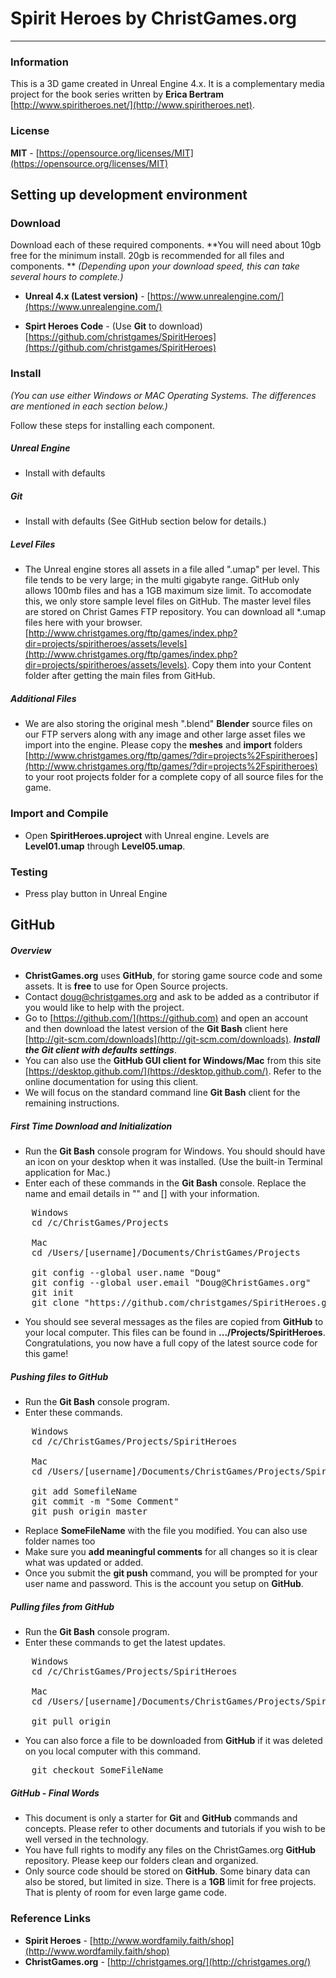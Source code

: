 # Spirit Heroes by ChristGames.org
***
### Information
This is a 3D game created in Unreal Engine 4.x. It is a complementary media project for the book series written by **Erica Bertram** [http://www.spiritheroes.net/](http://www.spiritheroes.net).

### License
**MIT** - [https://opensource.org/licenses/MIT](https://opensource.org/licenses/MIT)

## Setting up development environment

### Download
Download each of these required components. **You will need about 10gb free for the minimum install. 20gb is recommended for all files and components. ** *(Depending upon your download speed, this can take several hours to complete.)*

* **Unreal 4.x (Latest version)** - [https://www.unrealengine.com/](https://www.unrealengine.com/)

* **Spirt Heroes Code** - (Use **Git** to download) [https://github.com/christgames/SpiritHeroes](https://github.com/christgames/SpiritHeroes)

### Install
*(You can use either Windows or MAC Operating Systems. The differences are mentioned in each section below.)*

Follow these steps for installing each component.

##### Unreal Engine

* Install with defaults

##### Git

* Install with defaults (See GitHub section below for details.)

##### Level Files

* The Unreal engine stores all assets in a file alled ".umap" per level. This file tends to be very large; in the multi gigabyte range. GitHub only allows 100mb files and has a 1GB maximum size limit. To accomodate this, we only store sample level files on GitHub. The master level files are stored on Christ Games FTP repository. You can download all *.umap files here with your browser. [http://www.christgames.org/ftp/games/index.php?dir=projects/spiritheroes/assets/levels](http://www.christgames.org/ftp/games/index.php?dir=projects/spiritheroes/assets/levels). Copy them into your Content folder after getting the main files from GitHub.

##### Additional Files

* We are also storing the original mesh ".blend" **Blender** source files on our FTP servers along with any image and other large asset files we import into the engine. Please copy the **meshes** and **import** folders [http://www.christgames.org/ftp/games/?dir=projects%2Fspiritheroes](http://www.christgames.org/ftp/games/?dir=projects%2Fspiritheroes) to your root projects folder for a complete copy of all source files for the game.

### Import and Compile

* Open **SpiritHeroes.uproject** with Unreal engine. Levels are **Level01.umap** through **Level05.umap**.

### Testing

* Press play button in Unreal Engine

## GitHub

##### Overview

* **ChristGames.org** uses **GitHub**, for storing game source code and some assets. It is **free** to use for Open Source projects.
* Contact <doug@christgames.org> and ask to be added as a contributor if you would like to help with the project.
* Go to [https://github.com/](https://github.com) and open an account and then download the latest version of the **Git Bash** client here [http://git-scm.com/downloads](http://git-scm.com/downloads). ***Install the Git client with defaults settings***.
* You can also use the **GitHub GUI client for Windows/Mac** from this site [https://desktop.github.com/](https://desktop.github.com/). Refer to the online documentation for using this client.
* We will focus on the standard command line **Git Bash** client for the remaining instructions.

##### First Time Download and Initialization

* Run the **Git Bash** console program for Windows. You should should have an icon on your desktop when it was installed. (Use the built-in Terminal application for Mac.)
* Enter each of these commands in the **Git Bash** console. Replace the name and email details in "" and [] with your information.
<pre>
	Windows
	cd /c/ChristGames/Projects

	Mac
	cd /Users/[username]/Documents/ChristGames/Projects

	git config --global user.name "Doug"
	git config --global user.email "Doug@ChristGames.org"
	git init
	git clone "https://github.com/christgames/SpiritHeroes.git"
</pre>
* You should see several messages as the files are copied from **GitHub** to your local computer. This files can be found in **.../Projects/SpiritHeroes**.  Congratulations, you now have a full copy of the latest source code for this game!

##### Pushing files to GitHub

* Run the **Git Bash** console program.
* Enter these commands.
<pre>
	Windows
	cd /c/ChristGames/Projects/SpiritHeroes

	Mac
	cd /Users/[username]/Documents/ChristGames/Projects/SpiritHeroes

	git add SomefileName
	git commit -m "Some Comment"
	git push origin master
</pre>
* Replace **SomeFileName** with the file you modified. You can also use folder names too
* Make sure you **add meaningful comments** for all changes so it is clear what was updated or added.
* Once you submit the **git push** command, you will be prompted for your user name and password. This is the account you setup on **GitHub**.

##### Pulling files from GitHub

* Run the **Git Bash** console program.
* Enter these commands to get the latest updates.
<pre>
	Windows
	cd /c/ChristGames/Projects/SpiritHeroes

	Mac
	cd /Users/[username]/Documents/ChristGames/Projects/SpiritHeroes

	git pull origin
</pre>

* You can also force a file to be downloaded from **GitHub** if it was deleted on you local computer with this command.
<pre>
	git checkout SomeFileName
</pre>
##### GitHub - Final Words

* This document is only a starter for **Git** and **GitHub** commands and concepts. Please refer to other documents and tutorials if you wish to be well versed in the technology.
* You have full rights to modify any files on the ChristGames.org **GitHub** repository. Please keep our folders clean and organized.
* Only source code should be stored on **GitHub**. Some binary data can also be stored, but limited in size. There is a **1GB** limit for free projects. That is plenty of room for even large game code.

### Reference Links

* **Spirit Heroes** - [http://www.wordfamily.faith/shop](http://www.wordfamily.faith/shop)
* **ChristGames.org** - [http://christgames.org/](http://christgames.org/)
